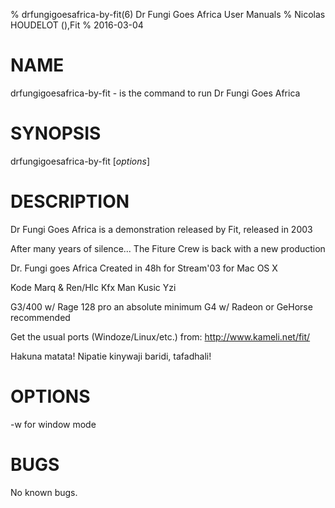 % drfungigoesafrica-by-fit(6) Dr Fungi Goes Africa User Manuals
% Nicolas HOUDELOT (),Fit
% 2016-03-04

# NAME
drfungigoesafrica-by-fit - is the command to run Dr Fungi Goes Africa 

# SYNOPSIS
drfungigoesafrica-by-fit [*options*]

# DESCRIPTION
Dr Fungi Goes Africa  is a demonstration released by Fit, released in 2003


After many years of silence... 
The Fiture Crew is back with a new production

Dr. Fungi goes Africa
Created in 48h for Stream'03 for Mac OS X

Kode	Marq & Ren/Hlc
Kfx		Man
Kusic       Yzi

G3/400 w/ Rage 128 pro an absolute minimum
G4 w/ Radeon or GeHorse recommended

Get the usual ports (Windoze/Linux/etc.) from:
http://www.kameli.net/fit/

Hakuna matata! Nipatie kinywaji baridi, tafadhali!

# OPTIONS
-w for window mode

# BUGS
No known bugs.
